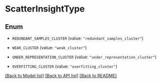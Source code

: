 # ScatterInsightType

## Enum


* `REDUNDANT_SAMPLES_CLUSTER` (value: `"redundant_samples_cluster"`)

* `WEAK_CLUSTER` (value: `"weak_cluster"`)

* `UNDER_REPRESENTATION_CLUSTER` (value: `"under_representation_cluster"`)

* `OVERFITTING_CLUSTER` (value: `"overfitting_cluster"`)


[[Back to Model list]](../README.md#documentation-for-models) [[Back to API list]](../README.md#documentation-for-api-endpoints) [[Back to README]](../README.md)


